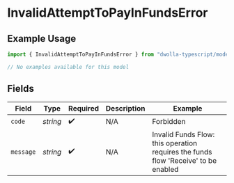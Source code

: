 # InvalidAttemptToPayInFundsError

## Example Usage

```typescript
import { InvalidAttemptToPayInFundsError } from "dwolla-typescript/models/errors";

// No examples available for this model
```

## Fields

| Field                                                                              | Type                                                                               | Required                                                                           | Description                                                                        | Example                                                                            |
| ---------------------------------------------------------------------------------- | ---------------------------------------------------------------------------------- | ---------------------------------------------------------------------------------- | ---------------------------------------------------------------------------------- | ---------------------------------------------------------------------------------- |
| `code`                                                                             | *string*                                                                           | :heavy_check_mark:                                                                 | N/A                                                                                | Forbidden                                                                          |
| `message`                                                                          | *string*                                                                           | :heavy_check_mark:                                                                 | N/A                                                                                | Invalid Funds Flow: this operation requires the funds flow 'Receive' to be enabled |
